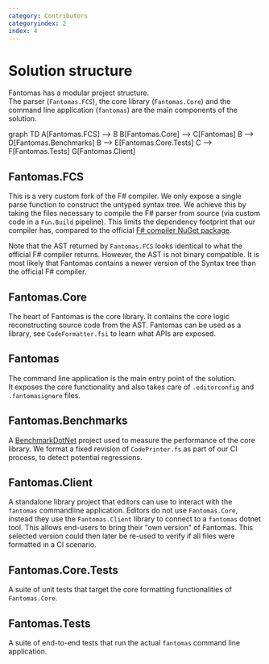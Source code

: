 ```yaml
---
category: Contributors
categoryindex: 2
index: 4
---
```

# Solution structure

Fantomas has a modular project structure.  
The parser (`Fantomas.FCS`), the core library (`Fantomas.Core`) and the command line application (`fantomas`) are the main components of the solution.

<div class="mermaid text-center">
graph TD
    A[Fantomas.FCS] --> B
    B[Fantomas.Core] --> C[Fantomas]
    B --> D[Fantomas.Benchmarks]
    B --> E[Fantomas.Core.Tests]
    C --> F[Fantomas.Tests]
    G[Fantomas.Client]
 </div>

## Fantomas.FCS

This is a very custom fork of the F# compiler. We only expose a single parse function to construct the untyped syntax tree.
We achieve this by taking the files necessary to compile the F# parser from source (via custom code in a `Fun.Build` pipeline).
This limits the dependency footprint that our compiler has, compared to the official [F# compiler NuGet package](https://www.nuget.org/packages/FSharp.Compiler.Service).

Note that the AST returned by `Fantomas.FCS` looks identical to what the official F# compiler returns. 
However, the AST is not binary compatible. It is most likely that Fantomas contains a newer version of the Syntax tree than the official F# compiler.

## Fantomas.Core

The heart of Fantomas is the core library. It contains the core logic reconstructing source code from the AST.
Fantomas can be used as a library, see `CodeFormatter.fsi` to learn what APIs are exposed.

## Fantomas

The command line application is the main entry point of the solution.  
It exposes the core functionality and also takes care of `.editorconfig` and `.fantomasignore` files.

## Fantomas.Benchmarks

A [BenchmarkDotNet](https://benchmarkdotnet.org/articles/overview.html) project used to measure the performance of the core library.
We format a fixed revision of `CodePrinter.fs` as part of our CI process, to detect potential regressions.

## Fantomas.Client

A standalone library project that editors can use to interact with the `fantomas` commandline application.
Editors do not use `Fantomas.Core`, instead they use the `Fantomas.Client` library to connect to a `fantomas` dotnet tool.
This allows end-users to bring their "own version" of Fantomas.
This selected version could then later be re-used to verify if all files were formatted in a CI scenario.

## Fantomas.Core.Tests

A suite of unit tests that target the core formatting functionalities of `Fantomas.Core`.

## Fantomas.Tests

A suite of end-to-end tests that run the actual `fantomas` command line application.

<fantomas-nav previous="./Getting%20Started.html" next="./Transforming.html"></fantomas-nav>
